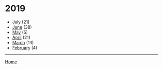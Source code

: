 # 2019

  * [July](./2019-07.md) (21)
  * [June](./2019-06.md) (38)
  * [May](./2019-05.md) (5)
  * [April](./2019-04.md) (21)
  * [March](./2019-03.md) (13)
  * [February](./2019-02.md) (4)

----

[Home](../)
